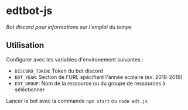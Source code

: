 # edtbot-js #

_Bot discord pour informations sur l'emploi du temps_

## Utilisation ##

Configurer avec les variables d'environement suivantes :

* `DISCORD_TOKEN`: Token du bot discord
* `EDT_YEAR`: Section de l'URL spécifiant l'année scolaire (ex: 2018-2019)
* `EDT_GROUP`: Nom de la ressource ou du groupe de ressources à séléctionner

Lancer le bot avec la commande `npm start` ou `node edt.js`